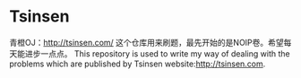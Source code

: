 # Tsinsen
青橙OJ：http://tsinsen.com/
这个仓库用来刷题，最先开始的是NOIP卷。希望每天能进步一点点。
This repository is used to write my way of dealing with the problems which are published by Tsinsen website:http://tsinsen.com.
